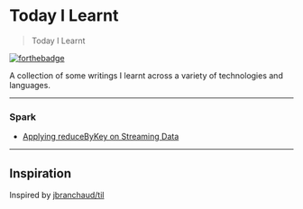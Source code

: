 # Today I Learnt
> Today I Learnt

[![forthebadge](https://forthebadge.com/images/badges/built-with-love.svg)](https://forthebadge.com)

A collection of some writings I learnt across a variety of technologies and languages.

---
### Spark
- [Applying reduceByKey on Streaming Data](spark/reducebykey-streaming-data.md)

---
## Inspiration
Inspired by [jbranchaud/til](https://github.com/jbranchaud/til)